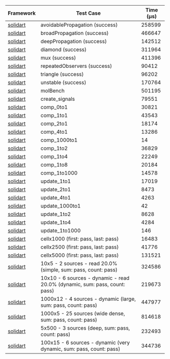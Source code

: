 | Framework | Test Case | Time (μs) |
| --- | --- | --- |
| [solidart](https://github.com/nank1ro/solidart) | avoidablePropagation (success) | 258599 |
| [solidart](https://github.com/nank1ro/solidart) | broadPropagation (success) | 466647 |
| [solidart](https://github.com/nank1ro/solidart) | deepPropagation (success) | 142512 |
| [solidart](https://github.com/nank1ro/solidart) | diamond (success) | 311964 |
| [solidart](https://github.com/nank1ro/solidart) | mux (success) | 411396 |
| [solidart](https://github.com/nank1ro/solidart) | repeatedObservers (success) | 90412 |
| [solidart](https://github.com/nank1ro/solidart) | triangle (success) | 96202 |
| [solidart](https://github.com/nank1ro/solidart) | unstable (success) | 170764 |
| [solidart](https://github.com/nank1ro/solidart) | molBench | 501195 |
| [solidart](https://github.com/nank1ro/solidart) | create_signals | 79551 |
| [solidart](https://github.com/nank1ro/solidart) | comp_0to1 | 30821 |
| [solidart](https://github.com/nank1ro/solidart) | comp_1to1 | 43543 |
| [solidart](https://github.com/nank1ro/solidart) | comp_2to1 | 18174 |
| [solidart](https://github.com/nank1ro/solidart) | comp_4to1 | 13286 |
| [solidart](https://github.com/nank1ro/solidart) | comp_1000to1 | 14 |
| [solidart](https://github.com/nank1ro/solidart) | comp_1to2 | 36829 |
| [solidart](https://github.com/nank1ro/solidart) | comp_1to4 | 22249 |
| [solidart](https://github.com/nank1ro/solidart) | comp_1to8 | 20184 |
| [solidart](https://github.com/nank1ro/solidart) | comp_1to1000 | 14578 |
| [solidart](https://github.com/nank1ro/solidart) | update_1to1 | 17019 |
| [solidart](https://github.com/nank1ro/solidart) | update_2to1 | 8473 |
| [solidart](https://github.com/nank1ro/solidart) | update_4to1 | 4263 |
| [solidart](https://github.com/nank1ro/solidart) | update_1000to1 | 42 |
| [solidart](https://github.com/nank1ro/solidart) | update_1to2 | 8628 |
| [solidart](https://github.com/nank1ro/solidart) | update_1to4 | 4284 |
| [solidart](https://github.com/nank1ro/solidart) | update_1to1000 | 146 |
| [solidart](https://github.com/nank1ro/solidart) | cellx1000 (first: pass, last: pass) | 16483 |
| [solidart](https://github.com/nank1ro/solidart) | cellx2500 (first: pass, last: pass) | 41776 |
| [solidart](https://github.com/nank1ro/solidart) | cellx5000 (first: pass, last: pass) | 131521 |
| [solidart](https://github.com/nank1ro/solidart) | 10x5 - 2 sources - read 20.0% (simple, sum: pass, count: pass) | 324586 |
| [solidart](https://github.com/nank1ro/solidart) | 10x10 - 6 sources - dynamic - read 20.0% (dynamic, sum: pass, count: pass) | 219673 |
| [solidart](https://github.com/nank1ro/solidart) | 1000x12 - 4 sources - dynamic (large, sum: pass, count: pass) | 447977 |
| [solidart](https://github.com/nank1ro/solidart) | 1000x5 - 25 sources (wide dense, sum: pass, count: pass) | 814618 |
| [solidart](https://github.com/nank1ro/solidart) | 5x500 - 3 sources (deep, sum: pass, count: pass) | 232493 |
| [solidart](https://github.com/nank1ro/solidart) | 100x15 - 6 sources - dynamic (very dynamic, sum: pass, count: pass) | 344736 |
